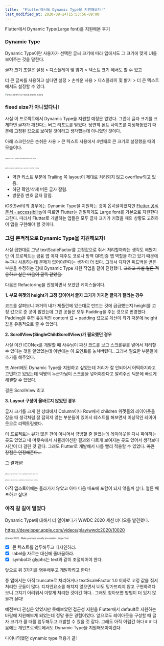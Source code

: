 ```yaml
---
title:  "Flutter에서도 Dynamic Type을 지원해보자!"
last_modified_at: 2020-08-24T15:53:56-09:00
---
```

Flutter에서 Dynamic Type(Large font)를 지원해본 후기

### Dynamic Type

Dynamic Type이란 사용자가 선택한 글씨 크기에 따라 앱에서도 그 크기에 맞게 UI를 보여주는 것을 말한다.

글자 크기 조절은 설정 > 디스플레이 및 밝기 > 텍스트 크기 에서도 할 수 있고 

더 큰 글씨를 사용하고 싶다면 설정 > 손쉬운 사용 > 디스플레이 및 밝기 > 더 큰 텍스트 에서도 설정할 수 있다.

<img src="https://user-images.githubusercontent.com/29784606/90987396-c4b90800-e5c5-11ea-958e-4b22d1cd5141.PNG" alt="손쉬운 사용에서 더 큰 텍스트를 설정하는 스크린샷" style="zoom:40%;" />

### fixed size가 아니었다니!

사실 이 프로젝트에서 Dynamic Type을 지원할 예정은 없었다. 그런데 글자 크기를 크게하면 글자가 깨진다는 버그 리포트를 받았다. 당연히 폰트 사이즈를 지정해놓았기 때문에 고정된 값으로 보여질 것이라고 생각했는데 아니었던 것이다. 

아래 스크린샷은 손쉬운 사용 > 큰 텍스트 사용에서 4번째로 큰 크기로 설정했을 때의 모습이다.

<img src="https://user-images.githubusercontent.com/29784606/91066052-2b90fc80-e66c-11ea-8833-75355bbde41e.PNG" alt="before - home" style="zoom:25%;"/> <img src="https://user-images.githubusercontent.com/29784606/90982472-4303b300-e5a2-11ea-9cca-18c18ebcbe7a.PNG" alt="before supporting dynamic type - broof" style="zoom: 25%;" />

   <img src="https://user-images.githubusercontent.com/29784606/90981894-89571300-e59e-11ea-823f-f3807a74f974.PNG" alt="before supporting dynamic type - jeju detail" style="zoom:25%;" /> <img src="https://user-images.githubusercontent.com/29784606/91066233-714dc500-e66c-11ea-867f-dd3d8d050d6d.PNG" alt="before - setting" style="zoom:25%;" />


- 약관 리스트 부분에 Trailing 쪽 layout이 제대로 처리되지 않고 overflow되고 있음.
- 하단 확인/삭제 버튼 글자 잘림.
- 방문증 번호 글자 잘림.

iOS(Swift)의 경우에는 Dynamic Type을 지원하는 것이 옵셔널이었지만 [Flutter 공식문서 - accessibility](https://flutter.dev/docs/development/accessibility-and-localization/accessibility#large-fonts)에 따르면 Flutter는 친절하게도 Large font를 기본으로 지원한다고한다. 따라서 Flutter로 개발하는 앱들은 모두 글자 크기가 커졌을 때의 상황도 고려하여 앱을 구현해야 할 것이다.

### 그럼 본격적으로 Dynamic Type을 지원해보자!

사실 급한대로 그냥 textScaleFactor를 고정값으로 줘서 처리할까라는 생각도 해봤지만 이 프로젝트는 금융 앱 이자 제주도 코로나 방역 QR인증 앱 역할을 하고 있기 때문에 누구나 사용하는데 문제가 없어야한다는 생각이 더 컸다. 그래서 디자인 피드백을 받은 부분을 수정하는 김에 Dynamic Type 지원 작업을 같이 진행했다.  ~~그리고 사실 얼른 적용하고 싶은 마음이 굴뚝 같았음.~~ 

다음은 Refactoring을 진행하면서 보았던 케이스들이다.

  **1. 부모 위젯의 height가 고정 값이어서 글자 크기가 커지면 글자가 잘리는 경우**

코드를 살펴보니 과거의 내가 제플린에 있는대로 만드는 것에 급급했는지 height를 고정 값으로 준 곳이 많았는데 그런 곳들은 모두 Padding을 주는 것으로 변경했다. Padding을 주면 유동적인 content 값 + padding 값으로 계산이 되기 때문에 height 값을 유동적으로 줄 수 있었다.

  **2. ScrollView(SingleChildScrollView)가 필요했던 경우**

사실 이건 ICONex를 개발할 때 사수님이 짜신 코드를 보고 스크롤뷰를 넣어서 처리할 수 있다는 것을 알았었는데 이번에는 이 포인트를 놓쳐버렸다.. 그래서 필요한 부분들에 추가를 해주었다.

또 Alert에도 Dynamic Type을 지원하고 싶었는데 처리가 잘 안되어서 어떡하지라고 고민하고 있었는데 익명의 누군가님이 스크롤을 넣어야한다고 알려주신 덕분에 빠르게 해결할 수 있었다.

결론 ScrollView 최고

  **3. Layout 구성이 올바르지 않았던 경우** 

글자 크기를 크게 한 상태에서 Column이나 Row에서 children 위젯들의 레이아웃을 잡을 때 생각처럼 잘 잡히지 않는 부분들이 있어서 테스트를 해보면서 이상적인 레이아웃으로 리팩토링했다. 

이 프로젝트는 뷰가 많은 편이 아니어서 금방할 줄 알았는데 레이아웃을 다시 짜야하는 곳도 있었고 내 머릿속에서 시뮬레이션한 결과와 다르게 보여지는 곳도 있어서 생각보다 시간이 더 걸린 것 같다. 그래도 Flutter로 개발해서 나름 빨리 적용할 수 있었다. ~~이런 장점은 인정해준다...~~

그 결과물!

<img src="https://user-images.githubusercontent.com/29784606/91065433-69d9ec00-e66b-11ea-9b50-bbd18f3ae538.PNG" alt="Support dynamic type - home" style="zoom:25%;" /> <img src="https://user-images.githubusercontent.com/29784606/91065405-5fb7ed80-e66b-11ea-9908-cef2902c7dc7.PNG" alt="Support dynamic type - tos" style="zoom:25%;" />

<img src="https://user-images.githubusercontent.com/29784606/91065652-b9b8b300-e66b-11ea-8807-6dd60eab6a87.PNG" alt="Support dynamic type - jeju" style="zoom:25%;" /><img src="https://user-images.githubusercontent.com/29784606/91065660-bae9e000-e66b-11ea-9ae8-208834f75542.PNG" alt="Support dynamic type - settings" style="zoom:25%;" />

아직 앱스토어에는 올라가지 않았고 아마 다음 배포에 포함이 되지 않을까 싶다. 얼른 배포하고 싶다!

### 아직 갈 길이 멀었다

Dynamic Type에 대해서 더 알아보다가 WWDC 2020 세션 비디오를 발견했다.

https://developer.apple.com/videos/play/wwdc2020/10020

<img src="https://user-images.githubusercontent.com/29784606/90982601-1b611a80-e5a3-11ea-9c71-300ef597e9e9.png" alt="wwdc2020 - Make your app visually accessible - Large Text" style="zoom:50%;" />



- [x] 큰 텍스트를 염두해두고 디자인하라.
- [x] label을 자르는 대신에 줄바꿈하라.
- [x] symbol과 glyphs는 text와 같이 조절되어야 한다.

앞으로 위 3가지를 염두해두고 개발하려고 한다!

쯩 앱에서는 아직 truncate로 처리하거나 textScaleFactor 1.0 이하로 고정 값을 줘서 처리한 곳들이 많다. 디자인요소를 해치지 않으면서 UI도 망가뜨리지 않고  구현하려다보니 고치기 어려워서 이렇게 처리한 것이긴 하다.. 그래도 찾아보면 방법이 더 있지 않을까 싶다!

예전부터 관심은 있었지만 못해보았던 접근성 지원을 Flutter에서 default로 지원하는 바람에 지원해보게 되었는데 정말 좋은 경험이었다. 앞으로도 레이아웃을 구성할 때 글자 크기가 클 때를 염두해두고 개발할 수 있을 것 같다. 그래도 아직 어렵긴 하다ㅎㅎ 다음에는 개인프로젝트에서도 Dynamic Type을 지원해보아야겠다.



다이나믹했던 dynamic type 적용기 끝!

